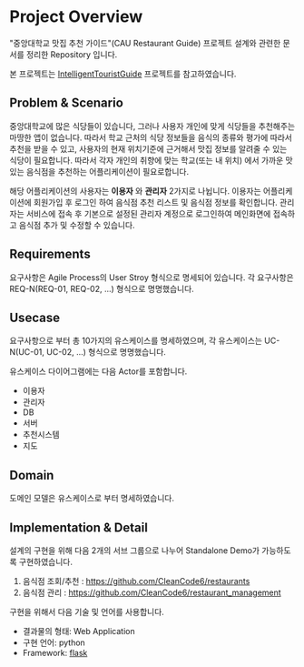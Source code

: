 # Project Overview
"중앙대학교 맛집 추천 가이드"(CAU Restaurant Guide) 프로젝트 설계와 관련한 문서를 정리한 Repository 입니다. 

본 프로젝트는 [IntelligentTouristGuide](https://nevonprojects.com/intelligent-tourist-guide) 프로젝트를 참고하였습니다.

## Problem & Scenario
 중앙대학교에 많은 식당들이 있습니다, 그러나 사용자 개인에 맞게 식당들을 추천해주는 마땅한 앱이 없습니다. 따라서 학교 근처의 식당 정보들을 음식의 종류와 평가에 따라서 추천을 받을 수 있고, 사용자의 현재 위치기준에 근거해서 맛집 정보를 알려줄 수 있는 식당이 필요합니다. 따라서 각자 개인의 취향에 맞는 학교(또는 내 위치) 에서 가까운 맛있는 음식점을 추천하는 어플리케이션이 필요로합니다.

 해당 어플리케이션의 사용자는 **이용자** 와 **관리자** 2가지로 나뉩니다. 이용자는 어플리케이션에 회원가입 후 로그인 하여 음식점 추천 리스트 및 음식점 정보를 확인합니다. 관리자는 서비스에 접속 후 기본으로 설정된 관리자 계정으로 로그인하여 메인화면에 접속하고 음식점 추가 및 수정할 수 있습니다.

## Requirements
 요구사항은 Agile Process의 User Stroy 형식으로 명세되어 있습니다. 각 요구사항은 REQ-N(REQ-01, REQ-02, ...) 형식으로 명명했습니다.

## Usecase
 요구사항으로 부터 총 10가지의 유스케이스를 명세하였으며, 각 유스케이스는 UC-N(UC-01, UC-02, ...) 형식으로 명명했습니다.

 유스케이스 다이어그램에는 다음 Actor를 포함합니다.
 - 이용자
 - 관리자
 - DB 
 - 서버
 - 추천시스템
 - 지도

## Domain
 도메인 모델은 유스케이스로 부터 명세하였습니다. 

## Implementation & Detail
 설계의 구현을 위해 다음 2개의 서브 그룹으로 나누어 Standalone Demo가 가능하도록 구현하였습니다. 

 1. 음식점 조회/추천 : https://github.com/CleanCode6/restaurants
 2. 음식점 관리 : https://github.com/CleanCode6/restaurant_management

 구현을 위해서 다음 기술 및 언어를 사용합니다.
 - 결과물의 형태: Web Application
 - 구현 언어: python
 - Framework: [flask](https://flask.palletsprojects.com/en/2.0.x/)

